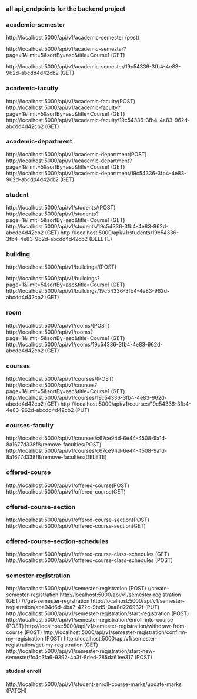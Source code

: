 ### all api_endpoints for the backend project

### academic-semester

http://localhost:5000/api/v1/academic-semester (post)

http://localhost:5000/api/v1/academic-semester?page=1&limit=5&sortBy=asc&title=Course1 (GET)

http://localhost:5000/api/v1/academic-semester/19c54336-3fb4-4e83-962d-abcdd4d42cb2 (GET)

### academic-faculty

http://localhost:5000/api/v1/academic-faculty(POST)
http://localhost:5000/api/v1/academic-faculty?page=1&limit=5&sortBy=asc&title=Course1 (GET)
http://localhost:5000/api/v1/academic-faculty/19c54336-3fb4-4e83-962d-abcdd4d42cb2 (GET)

### academic-department

http://localhost:5000/api/v1/academic-department(POST)
http://localhost:5000/api/v1/academic-department?page=1&limit=5&sortBy=asc&title=Course1 (GET)
http://localhost:5000/api/v1/academic-department/19c54336-3fb4-4e83-962d-abcdd4d42cb2 (GET)

### student

http://localhost:5000/api/v1/students/(POST)
http://localhost:5000/api/v1/students?page=1&limit=5&sortBy=asc&title=Course1 (GET)
http://localhost:5000/api/v1/students/19c54336-3fb4-4e83-962d-abcdd4d42cb2 (GET)
http://localhost:5000/api/v1/students/19c54336-3fb4-4e83-962d-abcdd4d42cb2 (DELETE)

### building

http://localhost:5000/api/v1/buildings/(POST)

http://localhost:5000/api/v1/buildings?page=1&limit=5&sortBy=asc&title=Course1 (GET)
http://localhost:5000/api/v1/buildings/19c54336-3fb4-4e83-962d-abcdd4d42cb2 (GET)

### room

http://localhost:5000/api/v1/rooms/(POST)
http://localhost:5000/api/v1/rooms?page=1&limit=5&sortBy=asc&title=Course1 (GET)
http://localhost:5000/api/v1/rooms/19c54336-3fb4-4e83-962d-abcdd4d42cb2 (GET)

### courses

http://localhost:5000/api/v1/courses/(POST)
http://localhost:5000/api/v1/courses?page=1&limit=5&sortBy=asc&title=Course1 (GET)
http://localhost:5000/api/v1/courses/19c54336-3fb4-4e83-962d-abcdd4d42cb2 (GET)
http://localhost:5000/api/v1/courses/19c54336-3fb4-4e83-962d-abcdd4d42cb2 (PUT)

### courses-faculty

http://localhost:5000/api/v1/courses/c67ce94d-6e44-4508-9a1d-8a1677d338f8/remove-faculties(POST)
http://localhost:5000/api/v1/courses/c67ce94d-6e44-4508-9a1d-8a1677d338f8/remove-faculties(DELETE)

### offered-course 
http://localhost:5000/api/v1/offered-course(POST)
http://localhost:5000/api/v1/offered-course(GET)

### offered-course-section 
http://localhost:5000/api/v1/offered-course-section(POST)
http://localhost:5000/api/v1/offered-course-section(GET)

### offered-course-section-schedules
http://localhost:5000/api/v1/offered-course-class-schedules (GET)
http://localhost:5000/api/v1/offered-course-class-schedules (POST)


### semester-registration 
http://localhost:5000/api/v1/semester-registration (POST)  //create-semester-registration
http://localhost:5000/api/v1/semester-registration (GET)  ///get-semester-registration
http://localhost:5000/api/v1/semester-registration/abe94d6d-4ba7-422c-9bd5-0aa8d226932f (PUT)
http://localhost:5000/api/v1/semester-registration/start-registration (POST)
http://localhost:5000/api/v1/semester-registration/enroll-into-course (POST)
http://localhost:5000/api/v1/semester-registration/withdraw-from-course (POST)
http://localhost:5000/api/v1/semester-registration/confirm-my-registration  (POST)
http://localhost:5000/api/v1/semester-registration/get-my-registration (GET)
http://localhost:5000/api/v1/semester-registration/start-new-semester/fc4c3fa6-9392-4b3f-8ded-285da61ee317 (POST)

#### student enroll

http://localhost:5000/api/v1/student-enroll-course-marks/update-marks (PATCH)